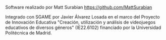 Software realizado por Matt Surabian https://github.com/MattSurabian

Integrado con SGAME por Javier Álvarez Losada en el marco del Proyecto de Innovación Educativa "Creación, utilización y análisis de videojuegos educativos de diversos géneros" (IE22.6102) financiado por la Universidad Politécnica de Madrid.
